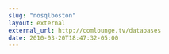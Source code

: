```yaml
---
slug: "nosqlboston"
layout: external
external_url: http://comlounge.tv/databases
date: 2010-03-20T18:47:32-05:00
---
```

